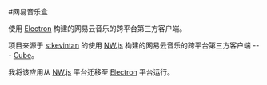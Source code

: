 #网易音乐盒

使用 [Electron](http://electron.atom.io/) 构建的网易云音乐的跨平台第三方客户端。

项目来源于 [stkevintan](https://github.com/stkevintan) 的使用 [NW.js](https://github.com/nwjs/nw.js) 构建的网易云音乐的跨平台第三方客户端 --- [Cube](https://github.com/stkevintan/Cube)。

我将该应用从 [NW.js](https://github.com/nwjs/nw.js) 平台迁移至  [Electron](http://electron.atom.io/) 平台运行。






